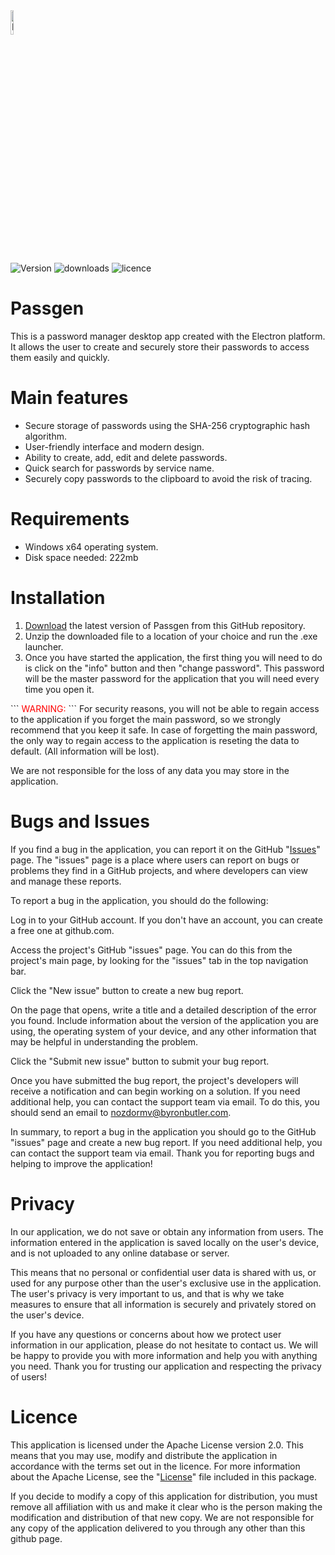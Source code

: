 <img src="https://cdn.discordapp.com/attachments/834745138424315924/1051131522729652224/key.png" alt="Passgen logo" height="10%" width="10%" draggable="false">

![Version](https://img.shields.io/github/v/release/Nozdormv/Passgen?style=for-the-badge)
![downloads](https://img.shields.io/github/downloads/Nozdormv/Passgen/total?color=red&style=for-the-badge)
![licence](https://img.shields.io/github/license/Nozdormv/Passgen?style=for-the-badge)

# Passgen

This is a password manager desktop app created with the Electron platform. It allows the user to create and securely store their passwords to access them easily and quickly.

# Main features
* Secure storage of passwords using the SHA-256 cryptographic hash algorithm.
* User-friendly interface and modern design.
* Ability to create, add, edit and delete passwords.
* Quick search for passwords by service name.
* Securely copy passwords to the clipboard to avoid the risk of tracing.

# Requirements
* Windows x64 operating system.
* Disk space needed: 222mb

# Installation
1. <a href="https://github.com/Nozdormv/Passgen/releases">Download</a> the latest version of Passgen from this GitHub repository.
2. Unzip the downloaded file to a location of your choice and run the .exe launcher.
3. Once you have started the application, the first thing you will need to do is click on the "info" button and then "change password". This password will be the master password for the application that you will need every time you open it.

\`\`\`
<span style="color:#FF0000">WARNING:</span>
\`\`\`
For security reasons, you will not be able to regain access to the application if you forget the main password, so we strongly recommend that you keep it safe. In case of forgetting the main password, the only way to regain access to the application is reseting the data to default. (All information will be lost).

We are not responsible for the loss of any data you may store in the application.

# Bugs and Issues
If you find a bug in the application, you can report it on the GitHub "<a href="https://github.com/Nozdormv/Passgen/issues">Issues</a>" page. The "issues" page is a place where users can report on bugs or problems they find in a GitHub projects, and where developers can view and manage these reports.

To report a bug in the application, you should do the following:

Log in to your GitHub account. If you don't have an account, you can create a free one at github.com.

Access the project's GitHub "issues" page. You can do this from the project's main page, by looking for the "issues" tab in the top navigation bar.

Click the "New issue" button to create a new bug report.

On the page that opens, write a title and a detailed description of the error you found. Include information about the version of the application you are using, the operating system of your device, and any other information that may be helpful in understanding the problem.

Click the "Submit new issue" button to submit your bug report.

Once you have submitted the bug report, the project's developers will receive a notification and can begin working on a solution. If you need additional help, you can contact the support team via email. To do this, you should send an email to <a href="mailto:nozdormv@byronbutler.com">nozdormv@byronbutler.com</a>.

In summary, to report a bug in the application you should go to the GitHub "issues" page and create a new bug report. If you need additional help, you can contact the support team via email. Thank you for reporting bugs and helping to improve the application!

# Privacy

In our application, we do not save or obtain any information from users. The information entered in the application is saved locally on the user's device, and is not uploaded to any online database or server.

This means that no personal or confidential user data is shared with us, or used for any purpose other than the user's exclusive use in the application. The user's privacy is very important to us, and that is why we take measures to ensure that all information is securely and privately stored on the user's device.

If you have any questions or concerns about how we protect user information in our application, please do not hesitate to contact us. We will be happy to provide you with more information and help you with anything you need. Thank you for trusting our application and respecting the privacy of users!

# Licence
This application is licensed under the Apache License version 2.0. This means that you may use, modify and distribute the application in accordance with the terms set out in the licence. For more information about the Apache License, see the "<a href="https://github.com/Nozdormv/Passgen/blob/main/LICENSE">License</a>" file included in this package.

If you decide to modify a copy of this application for distribution, you must remove all affiliation with us and make it clear who is the person making the modification and distribution of that new copy. We are not responsible for any copy of the application delivered to you through any other than this github page.
